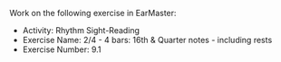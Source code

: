 Work on the following exercise in EarMaster:
- Activity: Rhythm Sight-Reading
- Exercise Name: 2/4 - 4 bars: 16th & Quarter notes - including rests
- Exercise Number: 9.1
